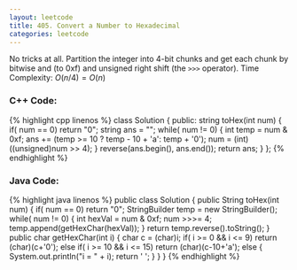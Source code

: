 ```yaml
---
layout: leetcode
title: 405. Convert a Number to Hexadecimal
categories: leetcode
---
```

No tricks at all. Partition the integer into 4-bit chunks and get each chunk by bitwise and (to 0xf) and unsigned right shift (the `>>>` operator). 
Time Complexity: <span class="inlinecode">$O(n/4) = O(n)$</span>
### C++ Code:
{% highlight cpp linenos %}
class Solution {
public:
    string toHex(int num) {
        if( num == 0)   return "0";
        string ans = "";
        while( num != 0) {
            int temp = num & 0xf;
            ans += (temp >= 10 ? temp - 10 + 'a': temp + '0');
            num = (int)((unsigned)num >> 4);
        }
        reverse(ans.begin(), ans.end());
        return ans;
    }
};
{% endhighlight %}
### Java Code:
{% highlight java linenos %}
public class Solution {
    public String toHex(int num) {
        if( num == 0)
            return "0";
        StringBuilder temp = new StringBuilder();
        while( num != 0) {
            int hexVal = num & 0xf;
            num >>>= 4;
            temp.append(getHexChar(hexVal));
        }
        return temp.reverse().toString();
    }
    public char getHexChar(int i) {
        char c = (char)i;
        if( i >= 0 && i <= 9)
            return (char)(c+'0');
        else if( i >= 10 && i <= 15)
            return (char)(c-10+'a');
        else {
            System.out.println("i = " + i);
            return ' ';
        }
    }
}
{% endhighlight %}
